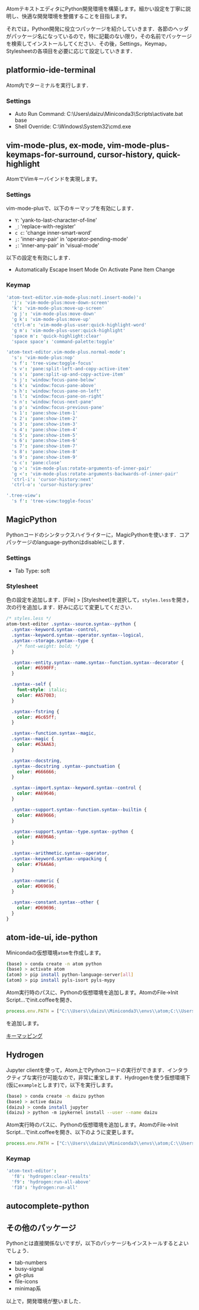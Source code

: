 ﻿AtomテキストエディタにPython開発環境を構築します。細かい設定を丁寧に説明し、快適な開発環境を整備することを目指します。

<!-- PELICAN_END_SUMMARY -->

それでは，Python開発に役立つパッケージを紹介していきます．各節のヘッダがパッケージ名になっているので，特に記載のない限り，その名前でパッケージを検索してインストールしてください．その後，Settings，Keymap，Stylesheetの各項目を必要に応じて設定していきます．

## platformio-ide-terminal

Atom内でターミナルを実行します．

### Settings

* Auto Run Command: C:\Users\daizu\Miniconda3\Scripts\activate.bat base
* Shell Override: C:\Windows\System32\cmd.exe


## vim-mode-plus, ex-mode, vim-mode-plus-keymaps-for-surround, cursor-history, quick-highlight

 AtomでVimキーバインドを実現します。

### Settings

vim-mode-plusで、以下のキーマップを有効にします．

* `Y`: 'yank-to-last-character-of-line'
* `_`: 'replace-with-register'
* `c c`: 'change inner-smart-word'
* `;`: 'inner-any-pair' in 'operator-pending-mode'
* `;`: 'inner-any-pair' in 'visual-mode'

以下の設定を有効にします．

* Automatically Escape Insert Mode On Activate Pane Item Change

### Keymap

```cson
'atom-text-editor.vim-mode-plus:not(.insert-mode)':
  'j': 'vim-mode-plus:move-down-screen'
  'k': 'vim-mode-plus:move-up-screen'
  'g j': 'vim-mode-plus:move-down'
  'g k': 'vim-mode-plus:move-up'
  'ctrl-m': 'vim-mode-plus-user:quick-highlight-word'
  'g m': 'vim-mode-plus-user:quick-highlight'
  'space m': 'quick-highlight:clear'
  'space space': 'command-palette:toggle'

'atom-text-editor.vim-mode-plus.normal-mode':
  's': 'vim-mode-plus:nop'
  's f': 'tree-view:toggle-focus'
  's v': 'pane:split-left-and-copy-active-item'
  's s': 'pane:split-up-and-copy-active-item'
  's j': 'window:focus-pane-below'
  's k': 'window:focus-pane-above'
  's h': 'window:focus-pane-on-left'
  's l': 'window:focus-pane-on-right'
  's n': 'window:focus-next-pane'
  's p': 'window:focus-previous-pane'
  's 1': 'pane:show-item-1'
  's 2': 'pane:show-item-2'
  's 3': 'pane:show-item-3'
  's 4': 'pane:show-item-4'
  's 5': 'pane:show-item-5'
  's 6': 'pane:show-item-6'
  's 7': 'pane:show-item-7'
  's 8': 'pane:show-item-8'
  's 9': 'pane:show-item-9'
  's c': 'pane:close'
  'g >': 'vim-mode-plus:rotate-arguments-of-inner-pair'
  'g <': 'vim-mode-plus:rotate-arguments-backwards-of-inner-pair'
  'ctrl-i': 'cursor-history:next'
  'ctrl-o': 'cursor-history:prev'

'.tree-view':
  's f': 'tree-view:toggle-focus'
```

## MagicPython

Pythonコードのシンタックスハイライターに，MagicPythonを使います．コアパッケージのlanguage-pythonはdisableにします．

### Settings

* Tab Type: soft

### Stylesheet

色の設定を追加します．[File] > [Stylesheet]を選択して，`styles.less`を開き，次の行を追加します．好みに応じて変更してください．

```css
/* styles.less */
atom-text-editor .syntax--source.syntax--python {
  .syntax--keyword.syntax--control,
  .syntax--keyword.syntax--operator.syntax--logical,
  .syntax--storage.syntax--type {
    /* font-weight: bold; */
  }

  .syntax--entity.syntax--name.syntax--function.syntax--decorator {
    color: #6590FF;
  }

  .syntax--self {
    font-style: italic;
    color: #A57083;
  }

  .syntax--fstring {
    color: #6c65ff;
  }

  .syntax--function.syntax--magic,
  .syntax--magic {
    color: #63AA63;
  }

  .syntax--docstring,
  .syntax--docstring .syntax--punctuation {
    color: #666666;
  }

  .syntax--import.syntax--keyword.syntax--control {
    color: #A69646;
  }

  .syntax--support.syntax--function.syntax--builtin {
    color: #A69666;
  }

  .syntax--support.syntax--type.syntax--python {
    color: #A696A6;
  }

  .syntax--arithmetic.syntax--operator,
  .syntax--keyword.syntax--unpacking {
    color: #76A6A6;
  }

  .syntax--numeric {
    color: #D69696;
  }

  .syntax--constant.syntax--other {
    color: #D69696;
  }
}
```


## atom-ide-ui, ide-python

Minicondaの仮想環境`atom`を作成します。

```bash
(base) > conda create -n atom python
(base) > activate atom
(atom) > pip install python-language-server[all]
(atom) > pip install pyls-isort pyls-mypy
```

Atom実行時のパスに、Pythonの仮想環境を追加します。AtomのFile->Init Script...でinit.coffeeを開き、

```javascript
process.env.PATH = ["C:\\Users\\daizu\\Miniconda3\\envs\\atom;C:\\Users\\daizu\\Miniconda3\\envs\\atom\\Library\\bin;C:\\Users\\daizu\\Miniconda3\\envs\\atom\\Scripts", process.env.PATH].join(";")
```

を追加します。

[キーマッピング](
https://github.com/facebookarchive/atom-ide-ui/blob/master/docs/keybindings.md)


## Hydrogen

Jupyter clientを使って，Atom上でPythonコードの実行ができます．インタラクティブな実行が可能なので，非常に重宝します．Hydrogenを使う仮想環境下(仮に`example`とします)で，以下を実行します。

```bash
(base) > conda create -n daizu python
(base) > active daizu
(daizu) > conda install jupyter
(daizu) > python -m ipykernel install --user --name daizu
```

Atom実行時のパスに、Pythonの仮想環境を追加します。AtomのFile->Init Script...でinit.coffeeを開き、以下のように変更します。

```javascript
process.env.PATH = ["C:\\Users\\daizu\\Miniconda3\\envs\\atom;C:\\Users\\daizu\\Miniconda3\\envs\\atom\\Library\\bin;C:\\Users\\daizu\\Miniconda3\\envs\\atom\\Scripts;C:\\Users\\daizu\\Miniconda3\\envs\\daizu;C:\\Users\\daizu\\Miniconda3\\envs\\daizu\\Library\\bin;C:\\Users\\daizu\\Miniconda3\\envs\\daizu\\Scripts", process.env.PATH].join(";")
```

### Keymap

```cson
'atom-text-editor':
  'f8': 'hydrogen:clear-results'
  'f9': 'hydrogen:run-all-above'
  'f10': 'hydrogen:run-all'
```

## autocomplete-python

## その他のパッケージ

Pythonとは直接関係ないですが，以下のパッケージもインストールするとよいでしょう．

* tab-numbers
* busy-signal
* git-plus
* file-icons
* minimap系


以上で，開発環境が整いました．
